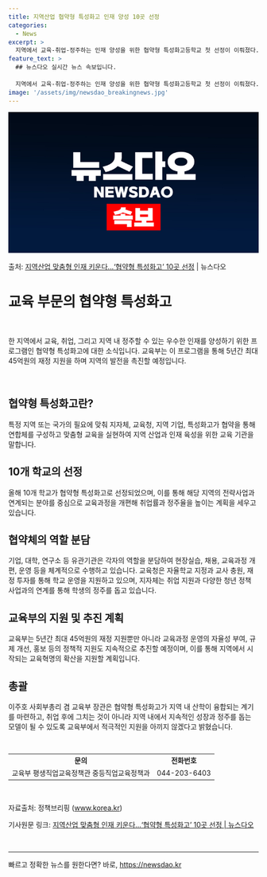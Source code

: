 ```yaml
---
title: 지역산업 협약형 특성화고 인재 양성 10곳 선정
categories:
  - News
excerpt: >
  지역에서 교육-취업-정주하는 인재 양성을 위한 협약형 특성화고등학교 첫 선정이 이뤄졌다. 교육부는 지역 완결…
feature_text: >
  ## 뉴스다오 실시간 뉴스 속보입니다.

  지역에서 교육-취업-정주하는 인재 양성을 위한 협약형 특성화고등학교 첫 선정이 이뤄졌다. 교육부는 지역 완결…
image: '/assets/img/newsdao_breakingnews.jpg'
---
```


![뉴스다오 속보](/assets/img/newsdao_breakingnews.jpg)

<p>출처: <a href="https://newsdao.kr/3851" rel="dofollow">지역산업 맞춤형 인재 키운다…‘협약형 특성화고’ 10곳 선정</a> | 뉴스다오</p>

<h1 data-ke-size="size24">교육 부문의 협약형 특성화고</h1>
<p data-ke-size="size16">&nbsp;</p>
한 지역에서 교육, 취업, 그리고 지역 내 정주할 수 있는 우수한 인재를 양성하기 위한 프로그램인 협약형 특성화고에 대한 소식입니다. 교육부는 이 프로그램을 통해 5년간 최대 45억원의 재정 지원을 하며 지역의 발전을 촉진할 예정입니다.
<p data-ke-size="size16">&nbsp;</p>

<h2 data-ke-size="size20">협약형 특성화고란?</h2>
<p data-ke-size="size16">특정 지역 또는 국가의 필요에 맞춰 지자체, 교육청, 지역 기업, 특성화고가 협약을 통해 연합체를 구성하고 맞춤형 교육을 실현하여 지역 산업과 인재 육성을 위한 교육 기관을 말합니다.</p>

<h2 data-ke-size="size20">10개 학교의 선정</h2>
<p data-ke-size="size16">올해 10개 학교가 협약형 특성화고로 선정되었으며, 이를 통해 해당 지역의 전략사업과 연계되는 분야를 중심으로 교육과정을 개편해 취업률과 정주율을 높이는 계획을 세우고 있습니다.</p>

<h2 data-ke-size="size20">협약체의 역할 분담</h2>
<p data-ke-size="size16">기업, 대학, 연구소 등 유관기관은 각자의 역할을 분담하여 현장실습, 채용, 교육과정 개편, 운영 등을 체계적으로 수행하고 있습니다. 교육청은 자율학교 지정과 교사 충원, 재정 투자를 통해 학교 운영을 지원하고 있으며, 지자체는 취업 지원과 다양한 청년 정책 사업과의 연계를 통해 학생의 정주를 돕고 있습니다.</p>

<h2 data-ke-size="size20">교육부의 지원 및 추진 계획</h2>
<p data-ke-size="size16">교육부는 5년간 최대 45억원의 재정 지원뿐만 아니라 교육과정 운영의 자율성 부여, 규제 개선, 홍보 등의 정책적 지원도 지속적으로 추진할 예정이며, 이를 통해 지역에서 시작되는 교육혁명의 확산을 지원할 계획입니다.</p>

<h2 data-ke-size="size20">총괄</h2>
<p data-ke-size="size16">이주호 사회부총리 겸 교육부 장관은 협약형 특성화고가 지역 내 산학이 융합되는 계기를 마련하고, 취업 후에 그치는 것이 아니라 지역 내에서 지속적인 성장과 정주를 돕는 모델이 될 수 있도록 교육부에서 적극적인 지원을 아끼지 않겠다고 밝혔습니다.</p>
<p data-ke-size="size16">&nbsp;</p>
<table>
	<tbody>
		<tr>
			<td style="text-align: center; height: 17px;"><b>문의</b></td>
			<td style="text-align: center; height: 17px;"><b>전화번호</b></td>
		</tr>
		<tr>
			<td style="text-align: center; height: 17px;">교육부 평생직업교육정책관 중등직업교육정책과</td>
			<td style="text-align: center; height: 17px;">044-203-6403</td>
		</tr>
	</tbody>
</table>
<p data-ke-size="size16">&nbsp;</p>
<p data-ke-size="size16">자료출처: 정책브리핑 (<a href="https://www.korea.kr">www.korea.kr</a>)</p>
<p data-ke-size="size16">기사원문 링크: <a href="https://newsdao.kr/3851">지역산업 맞춤형 인재 키운다…‘협약형 특성화고’ 10곳 선정 | 뉴스다오</a></p>
<p data-ke-size="size16">&nbsp;</p>
<hr> 

빠르고 정확한 뉴스를 원한다면? 바로, <a href="https://newsdao.kr" rel="dofollow">https://newsdao.kr</a>


